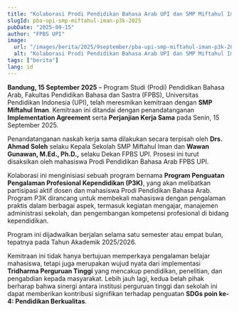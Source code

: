 ```yaml
---
title: "Kolaborasi Prodi Pendidikan Bahasa Arab UPI dan SMP Miftahul Iman dalam Program P3K untuk Dukung Pendidikan Berkualitas"
slugId: pba-upi-smp-miftahul-iman-p3k-2025
pubDate: "2025-09-15"
author: "FPBS UPI"
image:
  url: "/images/berita/2025/9september/pba-upi-smp-miftahul-iman-p3k-2025.webp"
  alt: "Kolaborasi Prodi Pendidikan Bahasa Arab UPI dan SMP Miftahul Iman dalam Program P3K"
tags: ["berita"]
lang: id
---
```


**Bandung, 15 September 2025** – Program Studi (Prodi) Pendidikan Bahasa Arab, Fakultas Pendidikan Bahasa dan Sastra (FPBS), Universitas Pendidikan Indonesia (UPI), telah meresmikan kemitraan dengan **SMP Miftahul Iman**. Kemitraan ini ditandai dengan penandatanganan **Implementation Agreement** serta **Perjanjian Kerja Sama** pada Senin, 15 September 2025.  

Penandatanganan naskah kerja sama dilakukan secara terpisah oleh **Drs. Ahmad Soleh** selaku Kepala Sekolah SMP Miftahul Iman dan **Wawan Gunawan, M.Ed., Ph.D.,** selaku Dekan FPBS UPI. Prosesi ini turut disaksikan oleh mahasiswa Prodi Pendidikan Bahasa Arab FPBS UPI.  

Kolaborasi ini menginisiasi sebuah program bernama **Program Penguatan Pengalaman Profesional Kependidikan (P3K)**, yang akan melibatkan partisipasi aktif dosen dan mahasiswa Prodi Pendidikan Bahasa Arab. Program P3K dirancang untuk membekali mahasiswa dengan pengalaman praktis dalam berbagai aspek, termasuk kegiatan mengajar, manajemen administrasi sekolah, dan pengembangan kompetensi profesional di bidang kependidikan.  

Program ini dijadwalkan berjalan selama satu semester atau empat bulan, tepatnya pada Tahun Akademik 2025/2026.  

Kemitraan ini tidak hanya bertujuan memperkaya pengalaman belajar mahasiswa, tetapi juga merupakan wujud nyata dari implementasi **Tridharma Perguruan Tinggi** yang mencakup pendidikan, penelitian, dan pengabdian kepada masyarakat. Lebih jauh lagi, kedua belah pihak berharap bahwa sinergi antara institusi perguruan tinggi dan sekolah ini dapat memberikan kontribusi signifikan terhadap penguatan **SDGs poin ke-4: Pendidikan Berkualitas**.  
